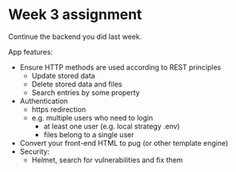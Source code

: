 # Week 3 assignment

Continue the backend you did last week.

App features:
  * Ensure HTTP methods are used according to REST principles
    * Update stored data
    * Delete stored data and files
    * Search entries by some property
  * Authentication
    * https redirection 
    * e.g. multiple users who need to login
      * at least one user (e.g. local strategy .env)
      * files belong to a single user
  * Convert your front-end HTML to pug (or other template engine)
  * Security:
    * Helmet, search for vulnerabilities and fix them
